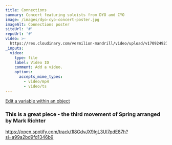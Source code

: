 ```yaml
---
title: Connections
summary: Concert featuring soloists from DYO and CYO
image: /images/dyo-cyo-concert-poster.jpg
imageAlt: Connections poster
siteUrl: '#'
repoUrl: '#'
video: >-
  https://res.cloudinary.com/vermilion-mandrill/video/upload/v1709249272/nv5qy4mxxgxvv1r6baqm.mp4
_inputs:
  video:
    type: file
    label: Video ID
    comment: Add a video.
    options:
      accepts_mime_types:
        - video/mp4
        - video/ts
---
```

[Edit a variable within an object](cloudcannon:#object.title)

### This is a great piece - the third movement of Spring arranged by Mark Richter

https://open.spotify.com/track/1l8GdvJX9IgL3Ul7pdE87h?si=a99a2bd9fd1346b9